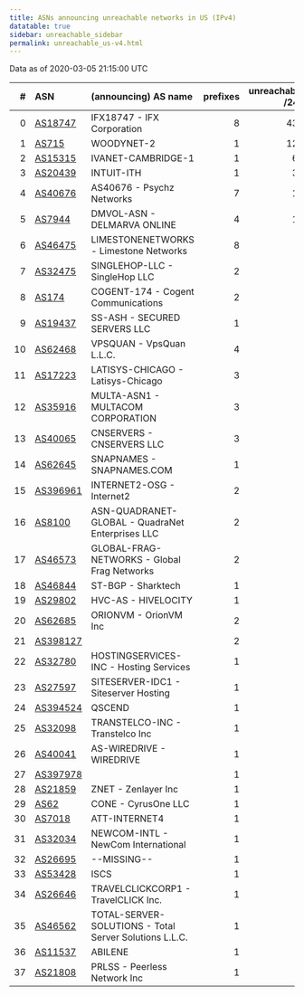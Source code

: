 ```yaml
---
title: ASNs announcing unreachable networks in US (IPv4)
datatable: true
sidebar: unreachable_sidebar
permalink: unreachable_us-v4.html
---
```


Data as of 2020-03-05 21:15:00 UTC


<div class="datatable-begin"></div>

|   # | ASN                                      | (announcing) AS name                                   |   prefixes |   unreachable /24s |
|----:|:-----------------------------------------|:-------------------------------------------------------|-----------:|-------------------:|
|   0 | [AS18747](unreachable_AS18747-v4.html)   | IFX18747 - IFX Corporation                             |          8 |                432 |
|   1 | [AS715](unreachable_AS715-v4.html)       | WOODYNET-2                                             |          1 |                128 |
|   2 | [AS15315](unreachable_AS15315-v4.html)   | IVANET-CAMBRIDGE-1                                     |          1 |                 64 |
|   3 | [AS20439](unreachable_AS20439-v4.html)   | INTUIT-ITH                                             |          1 |                 32 |
|   4 | [AS40676](unreachable_AS40676-v4.html)   | AS40676 - Psychz Networks                              |          7 |                 13 |
|   5 | [AS7944](unreachable_AS7944-v4.html)     | DMVOL-ASN - DELMARVA ONLINE                            |          4 |                 10 |
|   6 | [AS46475](unreachable_AS46475-v4.html)   | LIMESTONENETWORKS - Limestone Networks                 |          8 |                  8 |
|   7 | [AS32475](unreachable_AS32475-v4.html)   | SINGLEHOP-LLC - SingleHop LLC                          |          2 |                  8 |
|   8 | [AS174](unreachable_AS174-v4.html)       | COGENT-174 - Cogent Communications                     |          2 |                  5 |
|   9 | [AS19437](unreachable_AS19437-v4.html)   | SS-ASH - SECURED SERVERS LLC                           |          1 |                  4 |
|  10 | [AS62468](unreachable_AS62468-v4.html)   | VPSQUAN - VpsQuan L.L.C.                               |          4 |                  4 |
|  11 | [AS17223](unreachable_AS17223-v4.html)   | LATISYS-CHICAGO - Latisys-Chicago                      |          3 |                  4 |
|  12 | [AS35916](unreachable_AS35916-v4.html)   | MULTA-ASN1 - MULTACOM CORPORATION                      |          3 |                  3 |
|  13 | [AS40065](unreachable_AS40065-v4.html)   | CNSERVERS - CNSERVERS LLC                              |          3 |                  3 |
|  14 | [AS62645](unreachable_AS62645-v4.html)   | SNAPNAMES - SNAPNAMES.COM                              |          1 |                  2 |
|  15 | [AS396961](unreachable_AS396961-v4.html) | INTERNET2-OSG - Internet2                              |          2 |                  2 |
|  16 | [AS8100](unreachable_AS8100-v4.html)     | ASN-QUADRANET-GLOBAL - QuadraNet Enterprises LLC       |          2 |                  2 |
|  17 | [AS46573](unreachable_AS46573-v4.html)   | GLOBAL-FRAG-NETWORKS - Global Frag Networks            |          2 |                  2 |
|  18 | [AS46844](unreachable_AS46844-v4.html)   | ST-BGP - Sharktech                                     |          1 |                  2 |
|  19 | [AS29802](unreachable_AS29802-v4.html)   | HVC-AS - HIVELOCITY                                    |          1 |                  2 |
|  20 | [AS62685](unreachable_AS62685-v4.html)   | ORIONVM - OrionVM Inc                                  |          2 |                  2 |
|  21 | [AS398127](unreachable_AS398127-v4.html) |                                                        |          2 |                  2 |
|  22 | [AS32780](unreachable_AS32780-v4.html)   | HOSTINGSERVICES-INC - Hosting Services                 |          1 |                  1 |
|  23 | [AS27597](unreachable_AS27597-v4.html)   | SITESERVER-IDC1 - Siteserver Hosting                   |          1 |                  1 |
|  24 | [AS394524](unreachable_AS394524-v4.html) | QSCEND                                                 |          1 |                  1 |
|  25 | [AS32098](unreachable_AS32098-v4.html)   | TRANSTELCO-INC - Transtelco Inc                        |          1 |                  1 |
|  26 | [AS40041](unreachable_AS40041-v4.html)   | AS-WIREDRIVE - WIREDRIVE                               |          1 |                  1 |
|  27 | [AS397978](unreachable_AS397978-v4.html) |                                                        |          1 |                  1 |
|  28 | [AS21859](unreachable_AS21859-v4.html)   | ZNET - Zenlayer Inc                                    |          1 |                  1 |
|  29 | [AS62](unreachable_AS62-v4.html)         | CONE - CyrusOne LLC                                    |          1 |                  1 |
|  30 | [AS7018](unreachable_AS7018-v4.html)     | ATT-INTERNET4                                          |          1 |                  1 |
|  31 | [AS32034](unreachable_AS32034-v4.html)   | NEWCOM-INTL - NewCom International                     |          1 |                  1 |
|  32 | [AS26695](unreachable_AS26695-v4.html)   | --MISSING--                                            |          1 |                  1 |
|  33 | [AS53428](unreachable_AS53428-v4.html)   | ISCS                                                   |          1 |                  1 |
|  34 | [AS26646](unreachable_AS26646-v4.html)   | TRAVELCLICKCORP1 - TravelCLICK Inc.                    |          1 |                  1 |
|  35 | [AS46562](unreachable_AS46562-v4.html)   | TOTAL-SERVER-SOLUTIONS - Total Server Solutions L.L.C. |          1 |                  1 |
|  36 | [AS11537](unreachable_AS11537-v4.html)   | ABILENE                                                |          1 |                  1 |
|  37 | [AS21808](unreachable_AS21808-v4.html)   | PRLSS - Peerless Network Inc                           |          1 |                  1 |

<div class="datatable-end"></div>